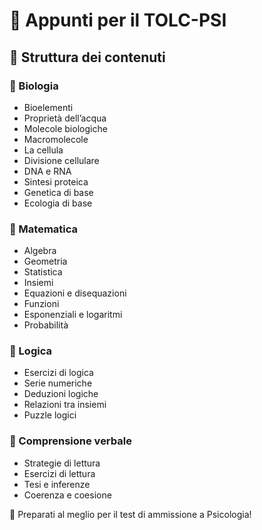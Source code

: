 # 📘 Appunti per il TOLC-PSI 



## 📂 Struttura dei contenuti

### 🔬 Biologia
- Bioelementi
- Proprietà dell’acqua
- Molecole biologiche
- Macromolecole
- La cellula
- Divisione cellulare
- DNA e RNA
- Sintesi proteica
- Genetica di base
- Ecologia di base

### 📐 Matematica
- Algebra
- Geometria
- Statistica
- Insiemi
- Equazioni e disequazioni
- Funzioni
- Esponenziali e logaritmi
- Probabilità

### 🧠 Logica
- Esercizi di logica
- Serie numeriche
- Deduzioni logiche
- Relazioni tra insiemi
- Puzzle logici

### 📖 Comprensione verbale
- Strategie di lettura
- Esercizi di lettura
- Tesi e inferenze
- Coerenza e coesione



📌 Preparati al meglio per il test di ammissione a Psicologia!

